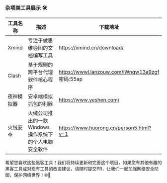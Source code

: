 ### 杂项类工具展示 🛠️



| 工具名称  | 描述               | 下载地址                                               |
|-------|------------------|----------------------------------------------------|
| Xmind | 专注于做思维导图的文档编写工具  | https://xmind.cn/download/                         |
| Clash | 基于规则的跨平台代理软件核心程序 | https://wwwl.lanzouw.com/iWnqw13a9zgf <br/>密码:55ap |
| 夜神模拟器 | 安卓端模拟抓包的利器       |https://www.yeshen.com/|
| 火绒安全  |火绒公司推出的一款Windows操作系统下的个人电脑安全软件|https://www.huorong.cn/person5.html?v=1|



希望您喜欢这些黑客工具！我们将持续更新和完善这个项目，如果您有其他有趣的黑客工具或对现有工具的改进建议，请随时提交PR，让我们一起加强网络安全防御，保护网络世界！🌐💪
